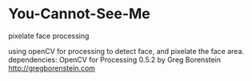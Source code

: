 # You-Cannot-See-Me
pixelate face processing 

using openCV for processing to detect face, and pixelate the face area. 
dependencies: 
OpenCV for Processing 0.5.2 by Greg Borenstein http://gregborenstein.com

